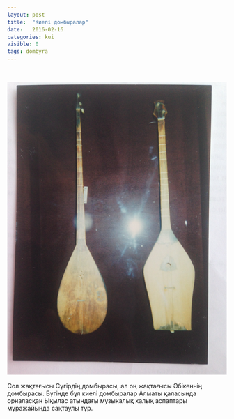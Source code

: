 ```yaml
---
layout: post
title:  "Киелі домбыралар"
date:   2016-02-16
categories: kui
visible: 0
tags: dombyra
---
```

<br>

![portrait](/img/kui/kieli_dombyralar.png) 

Сол жақтағысы Сүгірдің домбырасы, ал оң жақтағысы Әбікеннің домбырасы. Бүгінде бұл киелі домбыралар Алматы қаласында орналасқан Ықылас атындағы музыкалық халық аспаптары мұражайында сақтаулы тұр.
